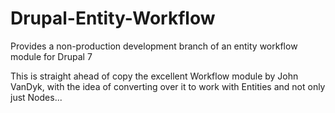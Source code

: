 ﻿Drupal-Entity-Workflow
======================

Provides a non-production development branch of an entity workflow module for Drupal 7

This is straight ahead of copy the excellent Workflow module by John VanDyk, with the idea of converting over it to work with Entities and not only just Nodes...
